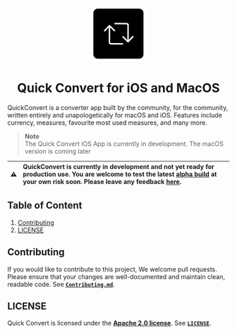 <p align="center">
  <img src="documentation/img/QuickConverter_for_doc.png" height="128">
  <h1 align="center">Quick Convert for iOS and MacOS</h1>
</p>

<!--
<p align="center">
  <a aria-label="Follow CodeEdit on Twitter" href="https://twitter.com/CodeEditApp" target="_blank">
    <img alt="" src="https://img.shields.io/badge/Follow%20@CodeEditApp-black.svg?style=for-the-badge&logo=Twitter">
  </a>
  <a aria-label="Join the community on Discord" href="https://discord.gg/vChUXVf9Em" target="_blank">
    <img alt="" src="https://img.shields.io/badge/Join%20the%20community-black.svg?style=for-the-badge&logo=Discord">
  </a>
</p>
-->

QuickConvert is a converter app built by the community, for the community, written entirely and unapologetically for macOS and iOS. Features include currency, measures, favourite most used measures, and many more.

<!--
<img width="1012" alt="github-banner" src="https://user-images.githubusercontent.com/806104/194004176-3143d19f-1ad9-449c-bd41-8c4f9998f44b.png">

[![GitHub release](https://img.shields.io/github/v/release/CodeEditApp/CodeEdit?color=orange&label=latest%20release&sort=semver&style=flat-square)](https://github.com/CodeEditApp/CodeEdit/releases/latest)
[![All Contributors](https://img.shields.io/badge/all_contributors-32-orange.svg?style=flat-square)](#contributors-)
[![GitHub Workflow Status (with branch)](https://img.shields.io/github/actions/workflow/status/CodeEditApp/CodeEdit/CI-pre-release.yml?style=flat-square)](https://github.com/CodeEditApp/CodeEdit/actions/workflows/CI-pre-release.yml)
[![GitHub Repo stars](https://img.shields.io/github/stars/CodeEditApp/CodeEdit?style=flat-square)](https://github.com/CodeEditApp/CodeEdit/stargazers)
[![GitHub forks](https://img.shields.io/github/forks/CodeEditApp/CodeEdit?style=flat-square)](https://github.com/CodeEditApp/CodeEdit/forks)
[![Discord Badge](https://img.shields.io/discord/951544472238444645?color=5865F2&label=Discord&logo=discord&logoColor=white&style=flat-square)](https://discord.gg/vChUXVf9Em)
-->
> **Note**\
> The Quick Convert iOS App is currently in development. The macOS version is coming later

| :warning: | QuickConvert is currently in development and not yet ready for production use. You are welcome to test the latest [alpha build]() at your own risk soon. Please leave any feedback [here](https://github.com/N3v1/QuickConvert/issues). |
| - |:-|

## Table of Content
1. [Contributing](#contributing)
2. [LICENSE](#license)


## Contributing
If you would like to contribute to this project, We welcome pull requests. Please ensure that your changes are well-documented and maintain clean, readable code. See [**`Contributing.md`**](CONTRIBUTING.md).

## LICENSE
Quick Convert is licensed under the [**Apache 2.0 license**](http://www.apache.org/licenses/). See [**`LICENSE`**](LICENSE).

